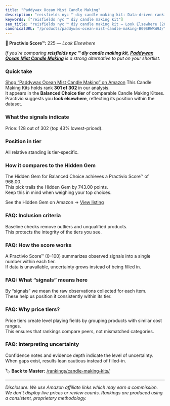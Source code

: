 ```yaml
---
title: "Paddywax Ocean Mist Candle Making"
description: "reisfields nyc ™ diy candle making kit: Data-driven ranking using the Practivio Score™. Positioned by quality, value, demand, findability, momentum."
keywords: ["reisfields nyc ™ diy candle making kit"]
seo_title: "reisfields nyc ™ diy candle making kit — Look Elsewhere (2025)"
canonicalURL: "/products/paddywax-ocean-mist-candle-making-B09SRWRW9J/"
---
```


**🚫 Practivio Score™:** 225 — _Look Elsewhere_


*If you're comparing **reisfields nyc ™ diy candle making kit**, **[Paddywax Ocean Mist Candle Making](https://www.amazon.com/dp/B09SRWRW9J?tag=practivio-20)** is a strong alternative to put on your shortlist.*
### Quick take
[Shop “Paddywax Ocean Mist Candle Making” on Amazon](https://www.amazon.com/dp/B09SRWRW9J?tag=practivio-20)
This Candle Making Kits holds rank **301 of 302** in our analysis.  
It appears in the **Balanced Choice tier** of comparable Candle Making Kitses.  
Practivio suggests you **look elsewhere**, reflecting its position within the dataset.

### What the signals indicate
Price: 128 out of 302 (top 43% lowest-priced).  

### Position in tier
All relative standing is tier-specific.

### How it compares to the Hidden Gem
The Hidden Gem for Balanced Choice achieves a Practivio Score™ of 968.00.  
This pick trails the Hidden Gem by 743.00 points.  
Keep this in mind when weighing your top choices.  

See the Hidden Gem on Amazon → [View listing](https://www.amazon.com/dp/B09G74PT1J?tag=practivio-20)

### FAQ: Inclusion criteria
Baseline checks remove outliers and unqualified products.  
This protects the integrity of the tiers you see.

### FAQ: How the score works
A Practivio Score™ (0–100) summarizes observed signals into a single number within each tier.  
If data is unavailable, uncertainty grows instead of being filled in.

### FAQ: What “signals” means here
By “signals” we mean the raw observations collected for each item.  
These help us position it consistently within its tier.

### FAQ: Why price tiers?
Price tiers create level playing fields by grouping products with similar cost ranges.  
This ensures that rankings compare peers, not mismatched categories.

### FAQ: Interpreting uncertainty
Confidence notes and evidence depth indicate the level of uncertainty.  
When gaps exist, results lean cautious instead of filled-in.


🏷️ **Back to Master:** [/rankings/candle-making-kits/](/rankings/candle-making-kits/)

---
_Disclosure: We use Amazon affiliate links which may earn a commission. We don’t display live prices or review counts. Rankings are produced using a consistent, proprietary methodology._
